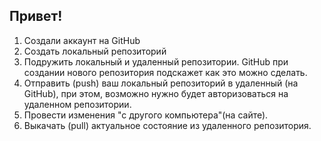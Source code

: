 ## Привет!



1. Создали аккаунт на GitHub
2. Создать локальный репозиторий
3. Подружить локальный и удаленный репозитории. GitHub при создании нового репозитория подскажет как это можно сделать.
4. Отправить (push) ваш локальный репозиторий в удаленный (на GitHub), при этом, возможно нужно будет авторизоваться на удаленном репозитории.
5. Провести изменения "с другого компьютера"(на сайте).
6. Выкачать (pull) актуальное состояние из удаленного репозитория.
